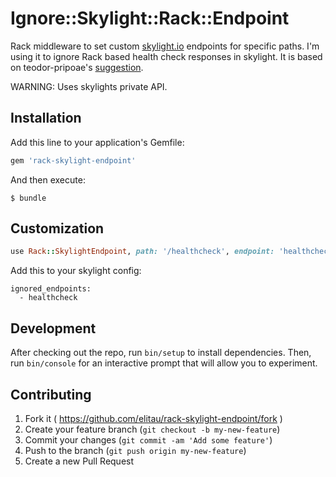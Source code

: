 # Ignore::Skylight::Rack::Endpoint

Rack middleware to set custom [skylight.io](http://skylight.io) endpoints for specific paths.
I'm using it to ignore Rack based health check responses in skylight.
It is based on teodor-pripoae's [suggestion](https://github.com/skylightio/skylight-ruby/issues/19).

WARNING: Uses skylights private API.

## Installation

Add this line to your application's Gemfile:

```ruby
gem 'rack-skylight-endpoint'
```

And then execute:

    $ bundle

## Customization

```ruby
use Rack::SkylightEndpoint, path: '/healthcheck', endpoint: 'healthcheck'
```

Add this to your skylight config:

```
ignored_endpoints:
  - healthcheck
```

## Development

After checking out the repo, run `bin/setup` to install dependencies. Then, run `bin/console` for an interactive prompt that will allow you to experiment.


## Contributing

1. Fork it ( https://github.com/elitau/rack-skylight-endpoint/fork )
2. Create your feature branch (`git checkout -b my-new-feature`)
3. Commit your changes (`git commit -am 'Add some feature'`)
4. Push to the branch (`git push origin my-new-feature`)
5. Create a new Pull Request
